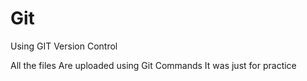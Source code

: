 # Git
Using GIT Version Control

All the files Are uploaded using Git Commands
It was just for practice 
